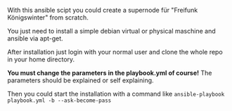 With this ansible scipt you could create a supernode für "Freifunk Königswinter" from scratch.

You just need to install a simple debian virtual or physical maschine and ansible via apt-get.

After installation just login with your normal user and clone the whole repo in your home directory.

**You must change the parameters in the playbook.yml of course!**
The parameters should be explained or self explaining.


Then you could start the installation with a command like `ansible-playbook  playbook.yml -b --ask-become-pass`

